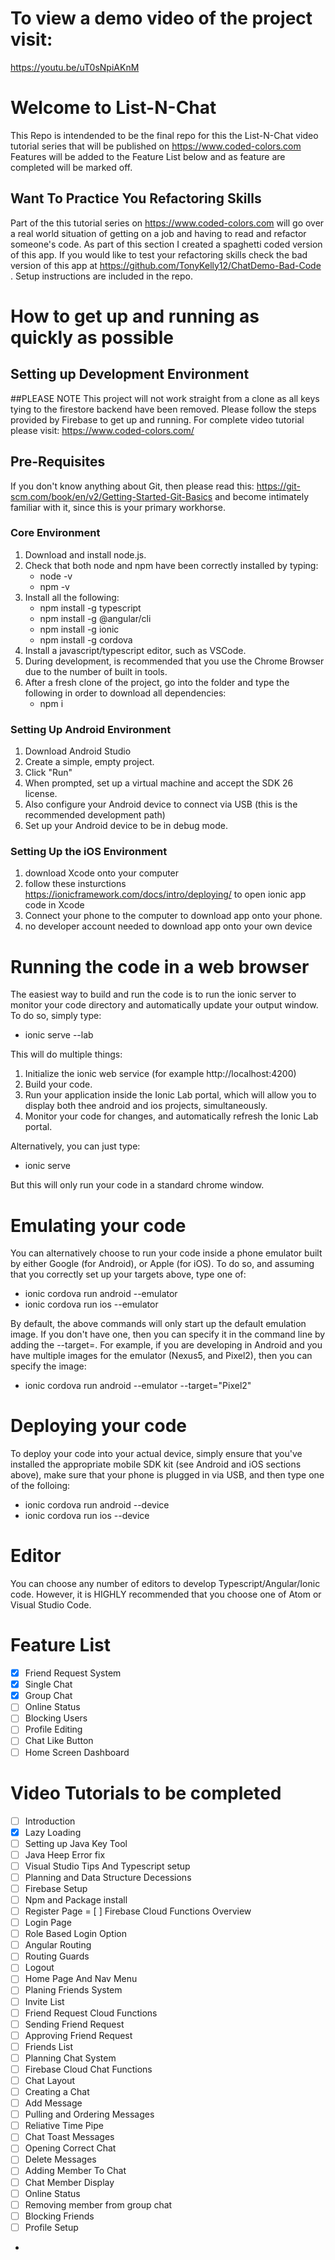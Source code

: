 # To view a demo video of the project visit: 

https://youtu.be/uT0sNpiAKnM
 
 # Welcome to List-N-Chat
  This Repo is intendended to be the final repo for this the List-N-Chat video tutorial series that will be published on 
  https://www.coded-colors.com
  Features will be added to the Feature List below and as feature are completed will be marked off.
 
 ## Want To Practice You Refactoring Skills
 Part of the this tutorial series on https://www.coded-colors.com will go over a real world situation of getting on a job and having to read and refactor someone's code. As part of this section I created a spaghetti coded version of this app. If you would like to test your refactoring skills check the bad version of this app at https://github.com/TonyKelly12/ChatDemo-Bad-Code . Setup instructions are included in the repo.
 
# How to get up and running as quickly as possible

## Setting up Development Environment

##PLEASE NOTE
This project will not work straight from a clone as all keys tying to the firestore backend have been removed. Please follow the steps provided by Firebase to get up and running. For complete video tutorial please visit: https://www.coded-colors.com/ 
## Pre-Requisites
If you don't know anything about Git, then please read this: https://git-scm.com/book/en/v2/Getting-Started-Git-Basics and become intimately familiar with it, since this is your primary workhorse.

### Core Environment
1. Download and install node.js.
2. Check that both node and npm have been correctly installed by typing:
    - node -v
    - npm -v
3. Install all the following:
    - npm install -g typescript
    - npm install -g @angular/cli
    - npm install -g ionic
    - npm install -g cordova
4. Install a javascript/typescript editor, such as VSCode.
5. During development, is recommended that you use the Chrome Browser due to the number of built in tools.
6. After a fresh clone of the project, go into the folder and type the following in order to download all dependencies:
    - npm i

### Setting Up Android Environment
1. Download Android Studio
2. Create a simple, empty project.
3. Click "Run"
4. When prompted, set up a virtual machine and accept the SDK 26 license.
5. Also configure your Android device to connect via USB (this is the recommended development path)
6. Set up your Android device to be in debug mode.

### Setting Up the iOS Environment
1. download Xcode onto your computer
2. follow these insturctions https://ionicframework.com/docs/intro/deploying/ to open ionic app code in Xcode
3. Connect your phone to the computer to download app onto your phone.
4. no developer account needed to download app onto your own device

# Running the code in a web browser
The easiest way to build and run the code is to run the ionic server to monitor your code directory and automatically
update your output window.  To do so, simply type:

- ionic serve --lab

This will do multiple things:

1. Initialize the ionic web service (for example http://localhost:4200)
2. Build your code.
3. Run your application inside the Ionic Lab portal, which will allow you to display both thee android and ios projects, simultaneously.
4. Monitor your code for changes, and automatically refresh the Ionic Lab portal.

Alternatively, you can just type:

- ionic serve

But this will only run your code in a standard chrome window.

# Emulating your code
You can alternatively choose to run your code inside a phone emulator built by either Google (for Android), or Apple (for iOS). To do so,
and assuming that you correctly set up your targets above, type one of:

- ionic cordova run android --emulator
- ionic cordova run ios --emulator

By default, the above commands will only start up the default emulation image.  If you don't have one, then you can specify
it in the command line by adding the --target=<name of image>. For example, if you are developing in Android and you have
multiple images for the emulator (Nexus5, and Pixel2), then you can specify the image:

- ionic cordova run android --emulator --target="Pixel2"

# Deploying your code
To deploy your code into your actual device, simply ensure that you've installed the appropriate mobile SDK kit (see Android and iOS sections above),
make sure that your phone is plugged in via USB, and then type one of the folloing:

- ionic cordova run android --device
- ionic cordova run ios --device


# Editor
You can choose any number of editors to develop Typescript/Angular/Ionic code. However, it is HIGHLY recommended that you choose one of Atom or Visual Studio Code.

# Feature List
 - [x] Friend Request System
 - [x] Single Chat
 - [x] Group Chat
 - [ ] Online Status
 - [ ] Blocking Users
 - [ ] Profile Editing
 - [ ] Chat Like Button
 - [ ] Home Screen Dashboard

# Video Tutorials to be completed
 - [ ] Introduction
 - [x] Lazy Loading
 - [ ] Setting up Java Key Tool
 - [ ] Java Heep Error fix
 - [ ] Visual Studio Tips And Typescript setup
 - [ ] Planning and Data Structure Decessions
 - [ ] Firebase Setup
 - [ ] Npm and Package install
 - [ ] Register Page
 = [ ] Firebase Cloud Functions Overview
 - [ ] Login Page
 - [ ] Role Based Login Option
 - [ ] Angular Routing
 - [ ] Routing Guards
 - [ ] Logout
 - [ ] Home Page And Nav Menu
 - [ ] Planing Friends System
 - [ ] Invite List
 - [ ] Friend Request Cloud Functions
 - [ ] Sending Friend Request
 - [ ] Approving Friend Request
 - [ ] Friends List
 - [ ] Planning Chat System
 - [ ] Firebase Cloud Chat Functions
 - [ ] Chat Layout
 - [ ] Creating a Chat
 - [ ] Add Message
 - [ ] Pulling and Ordering Messages
 - [ ] Reliative Time Pipe
 - [ ] Chat Toast Messages
 - [ ] Opening Correct Chat 
 - [ ] Delete Messages
 - [ ] Adding Member To Chat
 - [ ] Chat Member Display
 - [ ] Online Status
 - [ ] Removing member from group chat
 - [ ] Blocking Friends
 - [ ] Profile Setup
 
 -
 

